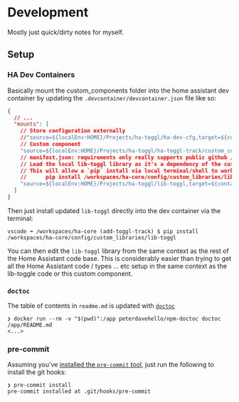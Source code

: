 # Development

Mostly just quick/dirty notes for myself.

## Setup

### HA Dev Containers

Basically mount the custom_components folder into the home assistant dev container by updating the `.devcontainer/devcontainer.json` file like so:

```json
{
  // ...
  "mounts": [
    // Store configuration externally
    //"source=${localEnv:HOME}/Projects/ha-toggl/ha-dev-cfg,target=${containerWorkspaceFolder}/config,type=bind",
    // Custom component
    "source=${localEnv:HOME}/Projects/ha-toggl/ha-toggl-track/custom_components,target=${containerWorkspaceFolder}/config/custom_components,type=bind",
    // manifest.json: requirements only really supports public github / PiPy repos
    // Load the local lib-toggl library as it's a dependency of the custom component
    // This will allow a `pip` install via local terminal/shell to work
    //      pip install /workspaces/ha-core/config/custom_libraries/lib-toggl
    "source=${localEnv:HOME}/Projects/ha-toggl/lib-toggl,target=${containerWorkspaceFolder}/config/custom_libraries/lib-toggl,type=bind"
  ]
}
```

Then just install updated `lib-toggl` directly into the dev container via the terminal:

```shell
vscode ➜ /workspaces/ha-core (add-toggl-track) $ pip install /workspaces/ha-core/config/custom_libraries/lib-toggl
```

You can then edit the `lib-toggl` library from the same context as the rest of the Home Assistant code base.
This is considerably easier than trying to get all the Home Assistant code / types ... etc setup in the same context as the lib-toggle code or this custom component.

### `doctoc`

The table of contents in `readme.md` is updated with [`doctoc`](https://github.com/thlorenz/doctoc)

```shell
❯ docker run --rm -v "$(pwd)":/app peterdavehello/npm-doctoc doctoc /app/README.md
<...>
```

### pre-commit

Assuming you've [installed the `pre-commit` tool](https://pre-commit.com/#install), just run the following to install the git hooks:

```shell
❯ pre-commit install
pre-commit installed at .git/hooks/pre-commit
```
